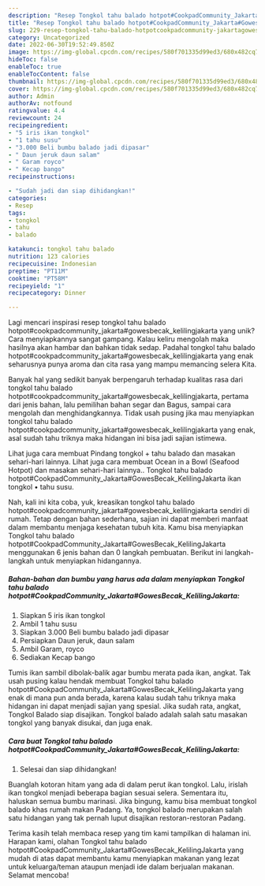 ```yaml
---
description: "Resep Tongkol tahu balado hotpot#CookpadCommunity_Jakarta#GowesBecak_KelilingJakarta yang Enak"
title: "Resep Tongkol tahu balado hotpot#CookpadCommunity_Jakarta#GowesBecak_KelilingJakarta yang Enak"
slug: 229-resep-tongkol-tahu-balado-hotpotcookpadcommunity-jakartagowesbecak-kelilingjakarta-yang-enak
category: Uncategorized
date: 2022-06-30T19:52:49.850Z
image: https://img-global.cpcdn.com/recipes/580f701335d99ed3/680x482cq70/tongkol-tahu-balado-hotpotcookpadcommunity_jakartagowesbecak_kelilingjakarta-foto-resep-utama.jpg
hideToc: false
enableToc: true
enableTocContent: false
thumbnail: https://img-global.cpcdn.com/recipes/580f701335d99ed3/680x482cq70/tongkol-tahu-balado-hotpotcookpadcommunity_jakartagowesbecak_kelilingjakarta-foto-resep-utama.jpg
cover: https://img-global.cpcdn.com/recipes/580f701335d99ed3/680x482cq70/tongkol-tahu-balado-hotpotcookpadcommunity_jakartagowesbecak_kelilingjakarta-foto-resep-utama.jpg
author: Admin
authorAv: notfound
ratingvalue: 4.4
reviewcount: 24
recipeingredient:
- "5 iris ikan tongkol"
- "1 tahu susu"
- "3.000 Beli bumbu balado jadi dipasar"
- " Daun jeruk daun salam"
- " Garam royco"
- " Kecap bango"
recipeinstructions:

- "Sudah jadi dan siap dihidangkan!"
categories:
- Resep
tags:
- tongkol
- tahu
- balado

katakunci: tongkol tahu balado 
nutrition: 123 calories
recipecuisine: Indonesian
preptime: "PT11M"
cooktime: "PT58M"
recipeyield: "1"
recipecategory: Dinner

---
```





Lagi mencari inspirasi resep tongkol tahu balado hotpot#cookpadcommunity_jakarta#gowesbecak_kelilingjakarta yang unik? Cara menyiapkannya sangat gampang. Kalau keliru mengolah maka hasilnya akan hambar dan bahkan tidak sedap. Padahal tongkol tahu balado hotpot#cookpadcommunity_jakarta#gowesbecak_kelilingjakarta yang enak seharusnya punya aroma dan cita rasa yang mampu memancing selera Kita.





Banyak hal yang sedikit banyak berpengaruh terhadap kualitas rasa dari tongkol tahu balado hotpot#cookpadcommunity_jakarta#gowesbecak_kelilingjakarta, pertama dari jenis bahan, lalu pemilihan bahan segar dan Bagus, sampai cara mengolah dan menghidangkannya. Tidak usah pusing jika mau menyiapkan tongkol tahu balado hotpot#cookpadcommunity_jakarta#gowesbecak_kelilingjakarta yang enak,      asal sudah tahu triknya maka hidangan ini bisa jadi sajian istimewa.














Lihat juga cara membuat Pindang tongkol + tahu balado dan masakan sehari-hari lainnya. Lihat juga cara membuat Ocean in a Bowl (Seafood Hotpot) dan masakan sehari-hari lainnya.. Tongkol tahu balado hotpot#CookpadCommunity_Jakarta#GowesBecak_KelilingJakarta ikan tongkol • tahu susu.






Nah, kali ini kita coba, yuk, kreasikan tongkol tahu balado hotpot#cookpadcommunity_jakarta#gowesbecak_kelilingjakarta sendiri di rumah. Tetap dengan bahan sederhana, sajian ini dapat memberi manfaat dalam membantu menjaga kesehatan tubuh kita. Kamu bisa menyiapkan Tongkol tahu balado hotpot#CookpadCommunity_Jakarta#GowesBecak_KelilingJakarta menggunakan 6 jenis bahan dan 0 langkah pembuatan. Berikut ini langkah-langkah untuk menyiapkan hidangannya.

<!--inarticleads1-->

##### Bahan-bahan dan bumbu yang harus ada dalam menyiapkan Tongkol tahu balado hotpot#CookpadCommunity_Jakarta#GowesBecak_KelilingJakarta:

1. Siapkan 5 iris ikan tongkol
1. Ambil 1 tahu susu
1. Siapkan 3.000 Beli bumbu balado jadi dipasar
1. Persiapkan  Daun jeruk, daun salam
1. Ambil  Garam, royco
1. Sediakan  Kecap bango


Tumis ikan sambil dibolak-balik agar bumbu merata pada ikan, angkat. Tak usah pusing kalau hendak membuat Tongkol tahu balado hotpot#CookpadCommunity_Jakarta#GowesBecak_KelilingJakarta yang enak di mana pun anda berada, karena kalau sudah tahu triknya maka hidangan ini dapat menjadi sajian yang spesial. Jika sudah rata, angkat, Tongkol Balado siap disajikan. Tongkol balado adalah salah satu masakan tongkol yang banyak disukai, dan juga enak. 

<!--inarticleads2-->

##### Cara buat Tongkol tahu balado hotpot#CookpadCommunity_Jakarta#GowesBecak_KelilingJakarta:


1. Selesai dan siap dihidangkan!

Buanglah kotoran hitam yang ada di dalam perut ikan tongkol. Lalu, irislah ikan tongkol menjadi beberapa bagian sesuai selera. Sementara itu, haluskan semua bumbu marinasi. Jika bingung, kamu bisa membuat tongkol balado khas rumah makan Padang. Ya, tongkol balado merupakan salah satu hidangan yang tak pernah luput disajikan restoran-restoran Padang. 

Terima kasih telah membaca resep yang tim kami tampilkan di halaman ini. Harapan kami, olahan Tongkol tahu balado hotpot#CookpadCommunity_Jakarta#GowesBecak_KelilingJakarta yang mudah di atas dapat membantu kamu menyiapkan makanan yang lezat untuk keluarga/teman ataupun menjadi ide dalam berjualan makanan. Selamat mencoba!

